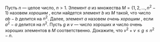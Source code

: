 Пусть $n$ —  целое число, $n > 1$. Элемент $a$ из множества 
$M=\{1, 2, \dots, n^2-1\}$ назовем  <i> хорошим </i> , если найдется элемент $b$ 
из $M$ такой, что число $ab-b$ делится на $n^2$. Далее, элемент $a$ назовем 
 <i> очень хорошим </i> , если $a^2-a$ делится на $n^2$. Пусть $g$ и $v$ —  число 
хороших и число очень хороших элементов в $M$ соответственно.
Докажите, что $v^2+ v\leq g\leq n^2-n$.